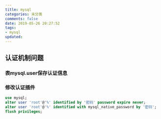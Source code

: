 ```yaml
---
title: mysql
categories: 未分类
comments: false
date: 2019-05-26 20:27:52
tags:
- mysql
updated:
---
```

<!--more-->
## 认证机制问题

### 表mysql.user保存认证信息

### 修改认证插件

```sql
use mysql;
alter user 'root'@'%' identified by '密码' password expire never;
alter user 'root'@'%' identified with mysql_native_password by '密码';
flush privileges;
```

